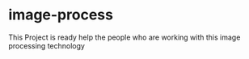 # image-process
This Project is ready help the people who are working with this image processing technology
